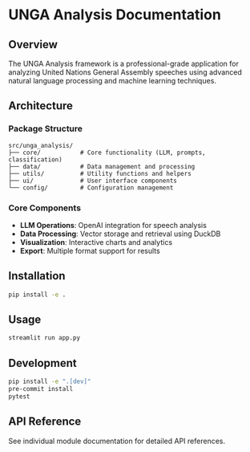 # UNGA Analysis Documentation

## Overview

The UNGA Analysis framework is a professional-grade application for analyzing United Nations General Assembly speeches using advanced natural language processing and machine learning techniques.

## Architecture

### Package Structure

```
src/unga_analysis/
├── core/           # Core functionality (LLM, prompts, classification)
├── data/           # Data management and processing
├── utils/          # Utility functions and helpers
├── ui/             # User interface components
└── config/         # Configuration management
```

### Core Components

- **LLM Operations**: OpenAI integration for speech analysis
- **Data Processing**: Vector storage and retrieval using DuckDB
- **Visualization**: Interactive charts and analytics
- **Export**: Multiple format support for results

## Installation

```bash
pip install -e .
```

## Usage

```bash
streamlit run app.py
```

## Development

```bash
pip install -e ".[dev]"
pre-commit install
pytest
```

## API Reference

See individual module documentation for detailed API references.
